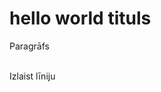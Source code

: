 <!DOCTYPE html>

<html>
<body>

  <h1>hello world tituls</h1>
  <p>Paragrāfs</p>
  <br>Izlaist līniju </br>
  
</body>
</html>
